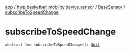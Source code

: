 [app](../../index.md) / [hwp.basketball.mobility.device.sensor](../index.md) / [BaseSensor](index.md) / [subscribeToSpeedChange](.)

# subscribeToSpeedChange

`abstract fun subscribeToSpeedChange(): `[`Unit`](https://kotlinlang.org/api/latest/jvm/stdlib/kotlin/-unit/index.html)